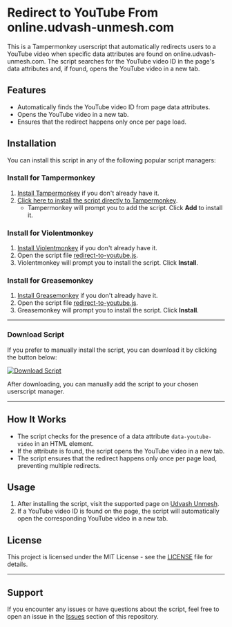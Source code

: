# Redirect to YouTube From online.udvash-unmesh.com
This is a Tampermonkey userscript that automatically redirects users to a YouTube video when specific data attributes are found on online.udvash-unmesh.com. The script searches for the YouTube video ID in the page's data attributes and, if found, opens the YouTube video in a new tab.

## Features

- Automatically finds the YouTube video ID from page data attributes.
- Opens the YouTube video in a new tab.
- Ensures that the redirect happens only once per page load.

## Installation

You can install this script in any of the following popular script managers:

### Install for Tampermonkey

1. [Install Tampermonkey](https://www.tampermonkey.net/) if you don't already have it.
2. [Click here to install the script directly to Tampermonkey](https://raw.githubusercontent.com/LazyDevUserX/Udvash-To-YouTube-Auto-Redirect-Script/refs/heads/main/redirect-to-youtube.js).
   - Tampermonkey will prompt you to add the script. Click **Add** to install it.

### Install for Violentmonkey

1. [Install Violentmonkey](https://violentmonkey.github.io/) if you don't already have it.
2. Open the script file [redirect-to-youtube.js](https://raw.githubusercontent.com/LazyDevUserX/Udvash-To-YouTube-Auto-Redirect-Script/refs/heads/main/redirect-to-youtube.js).
3. Violentmonkey will prompt you to install the script. Click **Install**.

### Install for Greasemonkey

1. [Install Greasemonkey](https://www.greasespot.net/) if you don't already have it.
2. Open the script file [redirect-to-youtube.js](https://raw.githubusercontent.com/LazyDevUserX/Udvash-To-YouTube-Auto-Redirect-Script/refs/heads/main/redirect-to-youtube.js).
3. Greasemonkey will prompt you to install the script. Click **Install**.

---

### Download Script

If you prefer to manually install the script, you can download it by clicking the button below:

[![Download Script](https://img.shields.io/badge/Download%20Script-green.svg?style=flat&logo=github)](blob:https://github.com/25b6ec41-eee2-4e9e-9325-c589c573d1d5)

After downloading, you can manually add the script to your chosen userscript manager.

---

## How It Works

- The script checks for the presence of a data attribute `data-youtube-video` in an HTML element.
- If the attribute is found, the script opens the YouTube video in a new tab.
- The script ensures that the redirect happens only once per page load, preventing multiple redirects.

## Usage

1. After installing the script, visit the supported page on [Udvash Unmesh](https://online.udvash-unmesh.com/Routine/ClassDetails).
2. If a YouTube video ID is found on the page, the script will automatically open the corresponding YouTube video in a new tab.

## License

This project is licensed under the MIT License - see the [LICENSE](LICENSE) file for details.

---

## Support

If you encounter any issues or have questions about the script, feel free to open an issue in the [Issues](https://github.com/LazyDevUserX/Udvash-To-YouTube-Auto-Redirect-Script/issues) section of this repository.
